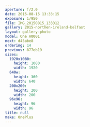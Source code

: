 ```yaml
---
aperture: f/2.0
date: 2015-08-15 13:33:15
exposure: 1/950
file: IMG_20150815_133312
gallery: 2015-northen-ireland-belfast
layout: gallery-photo
model: One A0001
next: d45abe8
ordering: 14
previous: 877eb19
sizes:
  1920x1080:
    height: 1080
    width: 1920
  640w:
    height: 360
    width: 640
  200x200:
    height: 200
    width: 200
  96x96:
    height: 96
    width: 96
title: null
make: OnePlus
---
```

